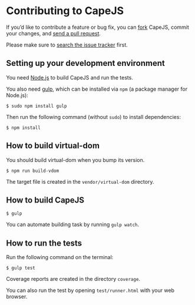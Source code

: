 # Contributing to CapeJS

If you’d like to contribute a feature or bug fix,
you can [fork](https://help.github.com/articles/fork-a-repo/) CapeJS,
commit your changes,
and [send a pull request](https://help.github.com/articles/using-pull-requests/).

Please make sure to [search the issue tracker](https://github.com/oiax/capejs/issues) first.

## Setting up your development environment

You need [Node.js](https://nodejs.org/) to build CapeJS and run the tests.

You also need [gulp](http://gulpjs.com/),
which can be installed via `npm` (a package manager for Node.js):

```shell
$ sudo npm install gulp
```

Then run the following command (without `sudo`) to install dependencies:

```shell
$ npm install
```

## How to build virtual-dom

You should build virtual-dom when you bump its version.

```shell
$ npm run build-vdom
```

The target file is created in the `vendor/virtual-dom` directory.

## How to build CapeJS

```shell
$ gulp
```

You can automate building task by running `gulp watch`.

## How to run the tests

Run the following command on the terminal:

```shell
$ gulp test
```

Coverage reports are created in the directory `coverage`.

You can also run the test by opening `test/runner.html` with your web browser.
